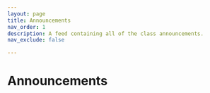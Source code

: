 ```yaml
---
layout: page
title: Announcements
nav_order: 1
description: A feed containing all of the class announcements.
nav_exclude: false

---
```


<link rel="stylesheet" href="/assets/css/style.css">

# Announcements

<div id="announcement_container">
</div>
<div class="loader" id="loader"></div>
<!-- <script type="module" src="/assets/js/announcements.js">
</script> -->

<script src="fall2023-ce100/assets/js/library.js"></script>
<script>
    library.announcements("{{site.courseDetails_sheet_url}}", "{{site.announcemet_and_calender_sheet_tab}}",{{site.site_mode_isOffline}}, "{{site.announcement_and_calender_csv}}");
</script>
